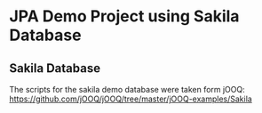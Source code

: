 # JPA Demo Project using Sakila Database

## Sakila Database

The scripts for the sakila demo database were taken form jOOQ: https://github.com/jOOQ/jOOQ/tree/master/jOOQ-examples/Sakila
